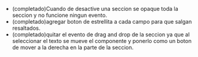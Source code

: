 - (completado)Cuando de desactive una seccion se opaque toda la seccion y no funcione ningun evento.
- (completado)agregar boton de estrellita a cada campo para que salgan resaltados.
- (completado)quitar el evento de drag and drop de la seccion ya que al seleccionar el texto se mueve el componente y ponerlo como un boton de mover a la derecha en la parte de la seccion.
